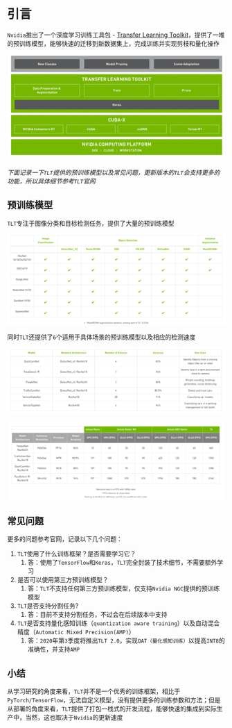 
# 引言

`Nvidia`推出了一个深度学习训练工具包 - [Transfer Learning Toolkit](https://developer.nvidia.com/transfer-learning-toolkit)，提供了一堆的预训练模型，能够快速的迁移到新数据集上，完成训练并实现剪枝和量化操作

![](./imgs/embedded-diagram-transfer-learning-toolkit-software-stack-diagram.jpg)

*下面记录一下`TLT`提供的预训练模型以及常见问题，更新版本的`TLT`会支持更多的功能，所以具体细节参考`TLT`官网*

## 预训练模型

`TLT`专注于图像分类和目标检测任务，提供了大量的预训练模型

![](./imgs/tlt-pretrained.png)

同时`TLT`还提供了`6`个适用于具体场景的预训练模型以及相应的检测速度

![](./imgs/tlt-pretrained-2.png)

![](./imgs/tlt-pretrained-fps.png)

## 常见问题

更多的问题参考官网，记录以下几个问题：

1. `TLT`使用了什么训练框架？是否需要学习它？
      1. 答：使用了`TensorFlow`和`Keras`，`TLT`完全封装了技术细节，不需要额外学习
2. 是否可以使用第三方预训练模型？
      1. 答：`TLT`不支持任何第三方预训练模型，仅支持`Nvidia NGC`提供的预训练模型
3. `TLT`是否支持分割任务?
      1. 答：目前不支持分割任务，不过会在后续版本中支持
4. `TLT`是否支持量化感知训练（`quantization aware training`）以及自动混合精度（`Automatic Mixed Precision(AMP)`）
      1. 答：`2020`年第`3`季度将推出`TLT 2.0`，实现`QAT（量化感知训练）`以提高`INT8`的准确性，并支持`AMP`

## 小结

从学习研究的角度来看，`TLT`并不是一个优秀的训练框架，相比于`PyTorch/TensorFlow`，无法自定义模型，没有提供更多的训练参数和方法；但是从部署的角度来看，`TLT`提供了打包一栈式的开发流程，能够快速的集成到实际生产中，当然，这也取决于`Nvidia`的更新速度